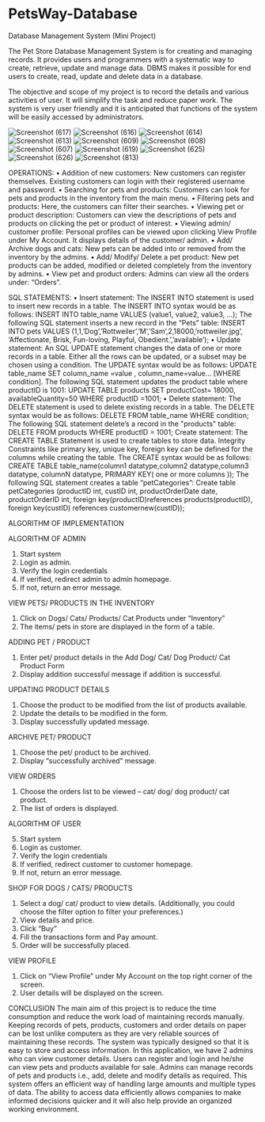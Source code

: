 # PetsWay-Database

Database Management System (Mini Project)

The Pet Store Database Management System is for creating and managing records. It provides users and programmers with a systematic way to create, retrieve, update and manage data. DBMS makes it possible for end users to create, read, update and delete data in a database.

The objective and scope of my project is to record the details and various activities of user. It will simplify the task and reduce paper work. The system is very user friendly and it is anticipated that functions of the system will be easily accessed by administrators.

![Screenshot (617)](https://user-images.githubusercontent.com/88772143/129008456-b649daa6-e3e7-4311-95de-f7d7aca70e3c.png)
![Screenshot (616)](https://user-images.githubusercontent.com/88772143/129008481-0f695aec-65ca-4fd5-8e23-3cee0b1afb3a.png)
![Screenshot (614)](https://user-images.githubusercontent.com/88772143/129008499-79d2100b-ef60-4f18-af6d-0a5bd51dc0a2.png)
![Screenshot (613)](https://user-images.githubusercontent.com/88772143/129008505-eb752554-6b23-4726-bf12-3472d4e4d6f1.png)
![Screenshot (609)](https://user-images.githubusercontent.com/88772143/129008525-b89b1739-afa6-4fd4-a125-47f2caca92c8.png)
![Screenshot (608)](https://user-images.githubusercontent.com/88772143/129008534-628f1d9b-cb00-4cbe-93ac-a3cba3d80a4a.png)
![Screenshot (607)](https://user-images.githubusercontent.com/88772143/129008561-773bbcda-7422-4aa6-96e6-ee55aa3dbe25.png)
![Screenshot (619)](https://user-images.githubusercontent.com/88772143/129008585-7a948b7b-52f5-401d-9e87-d36950a4fbda.png)
![Screenshot (625)](https://user-images.githubusercontent.com/88772143/129008600-870828f0-c028-4804-b557-417d4e816c30.png)
![Screenshot (626)](https://user-images.githubusercontent.com/88772143/129008658-00ccef37-9886-4005-8ba7-97ee104e7973.png)
![Screenshot (813)](https://user-images.githubusercontent.com/88772143/129008972-70e8d532-822b-4f27-8e19-9f028398362e.png)

OPERATIONS:
• Addition of new customers: New customers can register themselves. Existing customers can login with their registered username and password.
• Searching for pets and products: Customers can look for pets and products in the inventory from the main menu.
• Filtering pets and products: Here, the customers can filter their searches.
• Viewing pet or product description: Customers can view the descriptions of pets and products on clicking the pet or product of interest.
• Viewing admin/ customer profile: Personal profiles can be viewed upon clicking View Profile under My Account. It displays details of the customer/ admin.
• Add/ Archive dogs and cats: New pets can be added into or removed from the inventory by the admins.
• Add/ Modify/ Delete a pet product: New pet products can be added, modified or deleted completely from the inventory by admins.
• View pet and product orders: Admins can view all the orders under: “Orders”.

SQL STATEMENTS:
• Insert statement:
The INSERT INTO statement is used to insert new records in a table.
The INSERT INTO syntax would be as follows:
INSERT INTO table_name VALUES (value1, value2, value3, ...);
The following SQL statement inserts a new record in the “Pets” table:
INSERT INTO pets VALUES (1,1,’Dog’,’Rottweiler’,’M’,’Sam’,2,18000,’rottweiler.jpg’, ‘Affectionate, Brisk, Fun-loving, Playful, Obedient.’,’available’);
• Update statement:
An SQL UPDATE statement changes the data of one or more records
in a table. Either all the rows can be updated, or a subset may be chosen using a condition.
The UPDATE syntax would be as follows:
UPDATE table_name SET column_name =value , column_name=value... [WHERE condition].
The following SQL statement updates the product table where productID
is 1001:
UPDATE TABLE products SET productCost= 18000, availableQuantity=50 WHERE productID =1001;
• Delete statement:
The DELETE statement is used to delete existing records in a table.
The DELETE syntax would be as follows:
DELETE FROM table_name WHERE condition;
The following SQL statement delete’s a record in the "products" table:
DELETE FROM products WHERE productID = 1001;
Create statement:
The CREATE TABLE Statement is used to create tables to store data. Integrity Constraints like primary key, unique key, foreign key can be defined for the columns while creating the table.
The CREATE syntax would be as follows:
CREATE TABLE table_name(column1 datatype,column2 datatype,column3 datatype, columnN datatype, PRIMARY KEY( one or more columns ));
The following SQL statement creates a table “petCategories”:
Create table petCategories (productID int, custID int, productOrderDate date, productOrderID int, foreign key(productID)references products(productID), foreign key(custID) references customernew(custID));

ALGORITHM OF IMPLEMENTATION

ALGORITHM OF ADMIN

1. Start system
2. Login as admin.
3. Verify the login credentials
4. If verified, redirect admin to admin homepage.
5. If not, return an error message.

VIEW PETS/ PRODUCTS IN THE INVENTORY

1. Click on Dogs/ Cats/ Products/ Cat Products under “Inventory”
2. The items/ pets in store are displayed in the form of a table.

ADDING PET / PRODUCT

1. Enter pet/ product details in the Add Dog/ Cat/ Dog Product/ Cat Product Form
2. Display addition successful message if addition is successful.

UPDATING PRODUCT DETAILS

1. Choose the product to be modified from the list of products available.
2. Update the details to be modified in the form.
3. Display successfully updated message.

ARCHIVE PET/ PRODUCT

1. Choose the pet/ product to be archived.
2. Display “successfully archived” message.

VIEW ORDERS

1. Choose the orders list to be viewed – cat/ dog/ dog product/ cat product.
2. The list of orders is displayed.

ALGORITHM OF USER

5. Start system
6. Login as customer.
7. Verify the login credentials
8. If verified, redirect customer to customer homepage.
9. If not, return an error message.

SHOP FOR DOGS / CATS/ PRODUCTS

1. Select a dog/ cat/ product to view details. (Additionally, you could choose the filter option to filter your preferences.)
2. View details and price.
3. Click “Buy”
4. Fill the transactions form and Pay amount.
5. Order will be successfully placed.

VIEW PROFILE

1. Click on “View Profile” under My Account on the top right corner of the screen.
2. User details will be displayed on the screen.

CONCLUSION
The main aim of this project is to reduce the time consumption and reduce the work load of maintaining records manually.
Keeping records of pets, products, customers and order details on paper can be lost unlike computers as they are very reliable sources of maintaining these records. The system was typically designed so that it is easy to store and access information. In this application, we have 2 admins who can view customer details. Users can register and login and he/she can view pets and products available for sale. Admins can manage records of pets and products i.e., add, delete and modify details as required. This system offers an efficient way of handling large amounts and multiple types of data. The ability to access data efficiently allows companies to make informed decisions quicker and it will also help provide an organized working environment.
